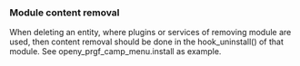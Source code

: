 ### Module content removal

When deleting an entity, where plugins or services of removing module are used, 
then content removal should be done in the hook_uninstall() of that module.
See openy_prgf_camp_menu.install as example.
